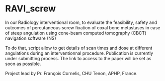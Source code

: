 # RAVI_screw

In our Radiology interventional room, to evaluate the feasibility, safety and outcomes of percutaneous screw fixation of coxal bone metastases in case of steep angulation using cone-beam computed tomography (CBCT) navigation software (NS)

To do that, script allow to get details of scan times and dose at different angulations during an interventionnal procedure.
Publication is currently under submitting process. The link to access to the paper will be set as soon as possible.

Project lead by Pr. François Cornelis, CHU Tenon, APHP, France.
